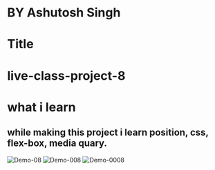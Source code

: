 # BY Ashutosh Singh
# Title
# live-class-project-8
#  what i learn
## while making this project i learn position, css, flex-box, media quary.
![Demo-08](https://user-images.githubusercontent.com/109889191/187697451-97d522e9-be80-4ca6-8d46-3e7d84822781.png)
![Demo-008](https://user-images.githubusercontent.com/109889191/187697490-d0b1427e-227c-409e-9fe4-320cda1f478a.png)
![Demo-0008](https://user-images.githubusercontent.com/109889191/187697514-a5d6b949-5071-4ec1-8e26-68ea802e221d.png)
